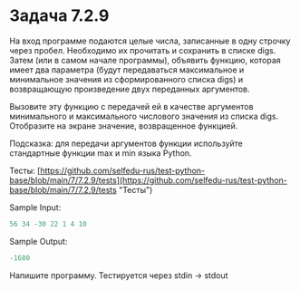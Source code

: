 # Задача 7.2.9

На вход программе подаются целые числа, записанные в одну строчку через пробел. Необходимо их прочитать и сохранить в списке digs. Затем (или в самом начале программы), объявить функцию, которая имеет два параметра (будут передаваться максимальное и минимальное значения из сформированного списка digs) и возвращающую произведение двух переданных аргументов.

Вызовите эту функцию с передачей ей в качестве аргументов минимального и максимального числового значения из списка digs. Отобразите на экране значение, возвращенное функцией.

Подсказка: для передачи аргументов функции используйте стандартные функции max и min языка Python.

Тесты: [https://github.com/selfedu-rus/test-python-base/blob/main/7/7.2.9/tests](https://github.com/selfedu-rus/test-python-base/blob/main/7/7.2.9/tests "Тесты")

Sample Input:

```python
56 34 -30 22 1 4 10
```

Sample Output:

```python
-1680
```

Напишите программу. Тестируется через stdin → stdout 
